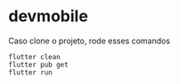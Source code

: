 # devmobile
Caso clone o projeto, rode esses comandos
```
flutter clean
flutter pub get
flutter run
```
